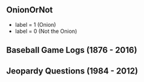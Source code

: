 
## OnionOrNot
- label = 1 (Onion)
- label = 0 (Not the Onion)

## Baseball Game Logs (1876 - 2016)

## Jeopardy Questions (1984 - 2012)
